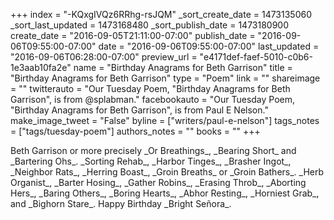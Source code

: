 +++
index = "-KQxgIVQz6RRhg-rsJQM"
_sort_create_date = 1473135060
_sort_last_updated = 1473168480
_sort_publish_date = 1473180900
create_date = "2016-09-05T21:11:00-07:00"
publish_date = "2016-09-06T09:55:00-07:00"
date = "2016-09-06T09:55:00-07:00"
last_updated = "2016-09-06T06:28:00-07:00"
preview_url = "e4171def-faef-5010-c0b6-1e3aab10fa2e"
name = "Birthday Anagrams for Beth Garrison"
title = "Birthday Anagrams for Beth Garrison"
type = "Poem"
link = ""
shareimage = ""
twitterauto = "Our Tuesday Poem, \"Birthday Anagrams for Beth Garrison\", is from @splabman."
facebookauto = "Our Tuesday Poem, \"Birthday Anagrams for Beth Garrison\", is from Paul E Nelson."
make_image_tweet = "False"
byline = ["writers/paul-e-nelson"]
tags_notes = ["tags/tuesday-poem"]
authors_notes = ""
books = ""
+++
<p class="prose-poem">Beth Garrison or more precisely _Or Breathings_, _Bearing Short_ and _Bartering Ohs_. _Sorting Rehab_, _Harbor Tinges_, _Brasher Ingot_, _Neighbor Rats_, _Herring Boast_, _Groin Breaths_ or _Groin Bathers_. _Herb Organist_, _Barter Hosing_, _Gather Robins_, _Erasing Throb_, _Aborting Hers_, _Baring Others_, _Boring Hearts_, _Abhor Resting_, _Horniest Grab_, and _Bighorn Stare_. Happy Birthday _Bright Señora_.</p>